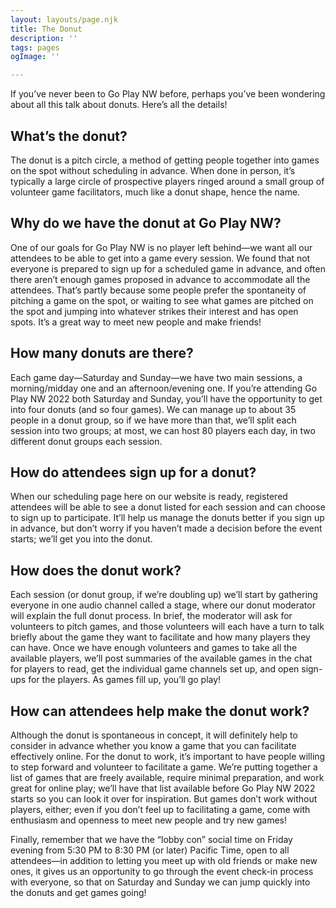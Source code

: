 ```yaml
---
layout: layouts/page.njk
title: The Donut
description: ''
tags: pages
ogImage: ''

---
```

If you’ve never been to Go Play NW before, perhaps you’ve been wondering about all this talk about donuts. Here’s all the details!

## What’s the donut?

The donut is a pitch circle, a method of getting people together into games on the spot without scheduling in advance. When done in person, it’s typically a large circle of prospective players ringed around a small group of volunteer game facilitators, much like a donut shape, hence the name.

## Why do we have the donut at Go Play NW?

One of our goals for Go Play NW is no player left behind—we want all our attendees to be able to get into a game every session. We found that not everyone is prepared to sign up for a scheduled game in advance, and often there aren’t enough games proposed in advance to accommodate all the attendees. That’s partly because some people prefer the spontaneity of pitching a game on the spot, or waiting to see what games are pitched on the spot and jumping into whatever strikes their interest and has open spots. It’s a great way to meet new people and make friends!

## How many donuts are there?

Each game day—Saturday and Sunday—we have two main sessions, a morning/midday one and an afternoon/evening one. If you’re attending Go Play NW 2022 both Saturday and Sunday, you’ll have the opportunity to get into four donuts (and so four games). We can manage up to about 35 people in a donut group, so if we have more than that, we’ll split each session into two groups; at most, we can host 80 players each day, in two different donut groups each session.

## How do attendees sign up for a donut?

When our scheduling page here on our website is ready, registered attendees will be able to see a donut listed for each session and can choose to sign up to participate. It’ll help us manage the donuts better if you sign up in advance, but don’t worry if you haven’t made a decision before the event starts; we’ll get you into the donut.

## How does the donut work?

Each session (or donut group, if we’re doubling up) we’ll start by gathering everyone in one audio channel called a stage, where our donut moderator will explain the full donut process. In brief, the moderator will ask for volunteers to pitch games, and those volunteers will each have a turn to talk briefly about the game they want to facilitate and how many players they can have. Once we have enough volunteers and games to take all the available players, we’ll post summaries of the available games in the chat for players to read, get the individual game channels set up, and open sign-ups for the players. As games fill up, you’ll go play!

## How can attendees help make the donut work?

Although the donut is spontaneous in concept, it will definitely help to consider in advance whether you know a game that you can facilitate effectively online. For the donut to work, it’s important to have people willing to step forward and volunteer to facilitate a game. We’re putting together a list of games that are freely available, require minimal preparation, and work great for online play; we’ll have that list available before Go Play NW 2022 starts so you can look it over for inspiration. But games don’t work without players, either; even if you don’t feel up to facilitating a game, come with enthusiasm and openness to meet new people and try new games!

Finally, remember that we have the “lobby con” social time on Friday evening from 5:30 PM to 8:30 PM (or later) Pacific Time, open to all attendees—in addition to letting you meet up with old friends or make new ones, it gives us an opportunity to go through the event check-in process with everyone, so that on Saturday and Sunday we can jump quickly into the donuts and get games going!